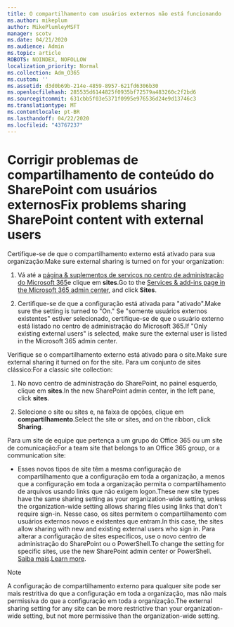 ```yaml
---
title: O compartilhamento com usuários externos não está funcionando
ms.author: mikeplum
author: MikePlumleyMSFT
manager: scotv
ms.date: 04/21/2020
ms.audience: Admin
ms.topic: article
ROBOTS: NOINDEX, NOFOLLOW
localization_priority: Normal
ms.collection: Adm_O365
ms.custom: ''
ms.assetid: d3d0b69b-214e-4859-8957-621fd6306b30
ms.openlocfilehash: 285535d6144825f0935bf72579a483260c2f2bd6
ms.sourcegitcommit: 631cbb5f03e5371f0995e976536d24e9d13746c3
ms.translationtype: MT
ms.contentlocale: pt-BR
ms.lasthandoff: 04/22/2020
ms.locfileid: "43767237"
---
```

# <a name="fix-problems-sharing-sharepoint-content-with-external-users"></a><span data-ttu-id="51b0e-102">Corrigir problemas de compartilhamento de conteúdo do SharePoint com usuários externos</span><span class="sxs-lookup"><span data-stu-id="51b0e-102">Fix problems sharing SharePoint content with external users</span></span>

<span data-ttu-id="51b0e-103">Certifique-se de que o compartilhamento externo está ativado para sua organização:</span><span class="sxs-lookup"><span data-stu-id="51b0e-103">Make sure external sharing is turned on for your organization:</span></span>
  
1. <span data-ttu-id="51b0e-104">Vá até a [página &amp; suplementos de serviços no centro de administração do Microsoft 365](https://portal.office.com/adminportal/home#/Settings/ServicesAndAddIns)e clique em **sites**.</span><span class="sxs-lookup"><span data-stu-id="51b0e-104">Go to the [Services &amp; add-ins page in the Microsoft 365 admin center](https://portal.office.com/adminportal/home#/Settings/ServicesAndAddIns), and click **Sites**.</span></span>
    
2. <span data-ttu-id="51b0e-105">Certifique-se de que a configuração está ativada para "ativado".</span><span class="sxs-lookup"><span data-stu-id="51b0e-105">Make sure the setting is turned to "On."</span></span> <span data-ttu-id="51b0e-106">Se "somente usuários externos existentes" estiver selecionado, certifique-se de que o usuário externo está listado no centro de administração do Microsoft 365.</span><span class="sxs-lookup"><span data-stu-id="51b0e-106">If "Only existing external users" is selected, make sure the external user is listed in the Microsoft 365 admin center.</span></span>
    
<span data-ttu-id="51b0e-107">Verifique se o compartilhamento externo está ativado para o site.</span><span class="sxs-lookup"><span data-stu-id="51b0e-107">Make sure external sharing it turned on for the site.</span></span> <span data-ttu-id="51b0e-108">Para um conjunto de sites clássico:</span><span class="sxs-lookup"><span data-stu-id="51b0e-108">For a classic site collection:</span></span>
  
1. <span data-ttu-id="51b0e-109">No novo centro de administração do SharePoint, no painel esquerdo, clique em **sites**.</span><span class="sxs-lookup"><span data-stu-id="51b0e-109">In the new SharePoint admin center, in the left pane, click **sites**.</span></span>
    
2. <span data-ttu-id="51b0e-110">Selecione o site ou sites e, na faixa de opções, clique em **compartilhamento**.</span><span class="sxs-lookup"><span data-stu-id="51b0e-110">Select the site or sites, and on the ribbon, click **Sharing**.</span></span>
    
<span data-ttu-id="51b0e-111">Para um site de equipe que pertença a um grupo do Office 365 ou um site de comunicação:</span><span class="sxs-lookup"><span data-stu-id="51b0e-111">For a team site that belongs to an Office 365 group, or a communication site:</span></span>
  
- <span data-ttu-id="51b0e-112">Esses novos tipos de site têm a mesma configuração de compartilhamento que a configuração em toda a organização, a menos que a configuração em toda a organização permita o compartilhamento de arquivos usando links que não exigem logon.</span><span class="sxs-lookup"><span data-stu-id="51b0e-112">These new site types have the same sharing setting as your organization-wide setting, unless the organization-wide setting allows sharing files using links that don't require sign-in.</span></span> <span data-ttu-id="51b0e-113">Nesse caso, os sites permitem o compartilhamento com usuários externos novos e existentes que entram.</span><span class="sxs-lookup"><span data-stu-id="51b0e-113">In this case, the sites allow sharing with new and existing external users who sign in.</span></span> <span data-ttu-id="51b0e-114">Para alterar a configuração de sites específicos, use o novo centro de administração do SharePoint ou o PowerShell.</span><span class="sxs-lookup"><span data-stu-id="51b0e-114">To change the setting for specific sites, use the new SharePoint admin center or PowerShell.</span></span> <span data-ttu-id="51b0e-115">[Saiba mais](https://go.microsoft.com/fwlink/?linkid=871863).</span><span class="sxs-lookup"><span data-stu-id="51b0e-115">[Learn more](https://go.microsoft.com/fwlink/?linkid=871863).</span></span>
    
> [!NOTE]
> <span data-ttu-id="51b0e-116">A configuração de compartilhamento externo para qualquer site pode ser mais restritiva do que a configuração em toda a organização, mas não mais permissiva do que a configuração em toda a organização.</span><span class="sxs-lookup"><span data-stu-id="51b0e-116">The external sharing setting for any site can be more restrictive than your organization-wide setting, but not more permissive than the organization-wide setting.</span></span> 
  


